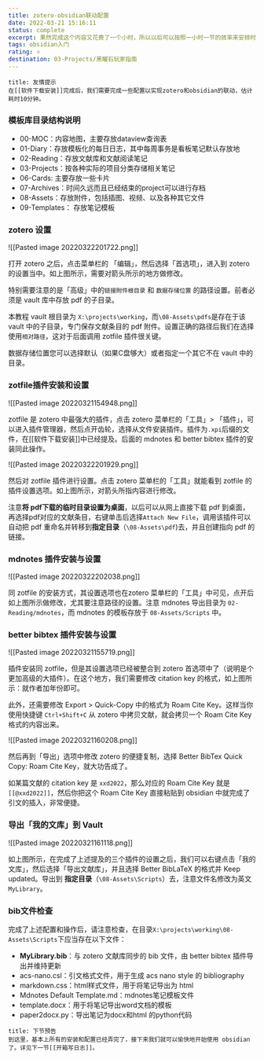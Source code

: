 ```yaml
---
title: zotero-obsidian联动配置
date: 2022-03-21 15:16:11
status: complete
excerpt: 果然完成这个内容又花费了一个小时，所以以后可以按照一小时一节的效率来安排时间。
tags: obsidian入门
rating: ⭐
destination: 03-Projects/黑曜石玩家指南
---
```


```ad-info
title: 友情提示
在[[软件下载安装]]完成后，我们需要完成一些配置以实现zotero和obsidian的联动，估计耗时10分钟。
```

### 模板库目录结构说明

- 00-MOC：内容地图，主要存放dataview查询表
- 01-Diary：存放模板化的每日日志，其中每周事务是看板笔记默认存放地
- 02-Reading：存放文献库和文献阅读笔记
- 03-Projects：按各种实际的项目分类存储相关笔记
- 06-Cards: 主要存放一些卡片
- 07-Archives：时间久远而且已经结束的project可以进行存档
- 08-Assets：存放附件，包括插图、视频、以及各种其它文件
- 09-Templates： 存放笔记模板

### zotero 设置

![[Pasted image 20220322201722.png]]

打开 zotero 之后，点击菜单栏的 「编辑」，然后选择「首选项」，进入到 zotero 的设置当中。如上图所示，需要对箭头所示的地方做修改。

特别需要注意的是「高级」中的`链接附件根目录` 和 `数据存储位置` 的路径设置。前者必须是 vault 库中存放 pdf 的子目录。

本教程 vault 根目录为 `X:\projects\working`，而`\08-Assets\pdfs`是存在于该 vault 中的子目录，专门保存文献条目的 pdf 附件。设置正确的路径后我们在选择使用`相对路径`，这对于后面调用 zotfile 插件很关键。

数据存储位置您可以选择默认（如果C盘够大）或者指定一个其它不在 vault 中的目录。

### zotfile插件安装和设置

![[Pasted image 20220321154948.png]]

zotfile 是 zotero 中最强大的插件，点击 zotero 菜单栏的「工具」> 「插件」，可以进入插件管理器，然后点开齿轮，选择从文件安装插件。插件为`.xpi`后缀的文件，在[[软件下载安装]]中已经提及。后面的 mdnotes 和 better bibtex 插件的安装同此操作。

![[Pasted image 20220322201929.png]]

然后对 zotfile 插件进行设置。点击 zotero 菜单栏的「工具」就能看到 zotfile 的插件设置选项。如上图所示，对箭头所指内容进行修改。

注意**将 pdf下载的临时目录设置为桌面**，以后可以从网上直接下载 pdf 到桌面，再选择pdf对应的文献条目，右键单击后选择`Attach New File`，调用该插件可以自动把 pdf 重命名并转移到**指定目录**（`\08-Assets\pdf`)去，并且创建指向 pdf 的链接。

### mdnotes 插件安装与设置

![[Pasted image 20220322202038.png]]

同 zotfile 的安装方式，其设置选项也在zotero 菜单栏的「工具」中可见，点开后如上图所示做修改，尤其要注意路径的设置。注意 mdnotes 导出目录为 `02-Reading/mdnotes`，而 mdnotes 的模板存放于 `08-Assets/Scripts` 中。

### better bibtex 插件安装与设置

![[Pasted image 20220321155719.png]]

插件安装同 zotfile，但是其设置选项已经被整合到 zotero 首选项中了（说明是个更加高级的大插件）。在这个地方，我们需要修改 citation key 的格式，如上图所示：就作者加年份即可。

此外，还需要修改 Export > Quick-Copy 中的格式为 Roam Cite Key。这样当你使用快捷键 `Ctrl+Shift+C` 从 zotero 中拷贝文献，就会拷贝一个 Roam Cite Key 格式的内容出来。

![[Pasted image 20220321160208.png]]

然后再到「导出」选项中修改 zotero 的便捷复制，选择 Better BibTex Quick Copy: Roam Cite Key，就大功告成了。

如某篇文献的 citation key 是 `xxd2022`，那么对应的 Roam Cite Key 就是 `[[@xxd2022]]`，然后你把这个 Roam Cite Key 直接粘贴到 obsidian 中就完成了引文的插入，非常便捷。

### 导出「我的文库」到 Vault

![[Pasted image 20220321161118.png]]

如上图所示，在完成了上述提及的三个插件的设置之后，我们可以右键点击「我的文库」，然后选择「导出文献库」，并且选择 Better BibLaTeX 的格式并 Keep updated。导出到 **指定目录**（`\08-Assets\Scripts`）去，注意文件名修改为英文`MyLibrary`。


### bib文件检查

完成了上述配置和操作后，请注意检查，在目录`X:\projects\working\08-Assets\Scripts`下应当存在以下文件：

- **MyLibrary.bib**：与 zotero 文献库同步的 bib 文件，由 better bibtex 插件导出并维持更新
- acs-nano.csl：引文格式文件，用于生成 acs nano style 的 bibliography
- markdown.css：html样式文件，用于将笔记导出为 html
- Mdnotes Default Template.md：mdnotes笔记模板文件
- template.docx：用于将笔记导出word文档的模板
- paper2docx.py：导出笔记为docx和html 的python代码


```ad-info
title: 下节预告
到这里，基本上所有的安装和配置已经弄完了，接下来我们就可以愉快地开始使用 obsidian 了。详见下一节[[开箱写日志]]。
```


